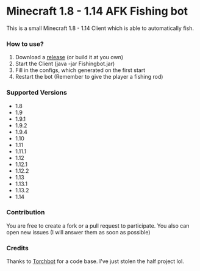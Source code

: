 Minecraft 1.8 - 1.14 AFK Fishing bot
==============

This is a small Minecraft 1.8 - 1.14 Client which is able to automatically fish.

### How to use?
1. Download a [release](https://github.com/MrKinau/FishingBot/releases) (or build it at you own)
2. Start the Client (java -jar Fishingbot.jar)
3. Fill in the configs, which generated on the first start
4. Restart the bot (Remember to give the player a fishing rod)

### Supported Versions
* 1.8
* 1.9
* 1.9.1
* 1.9.2
* 1.9.4
* 1.10
* 1.11
* 1.11.1
* 1.12
* 1.12.1
* 1.12.2
* 1.13
* 1.13.1
* 1.13.2
* 1.14

### Contribution
You are free to create a fork or a pull request to participate. You also can open new issues (I will answer them as soon as possible)

### Credits
Thanks to [Torchbot](https://github.com/woder/TorchBot) for a code base. I've just stolen the half project lol.
